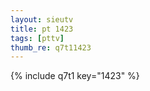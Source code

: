 ```yaml
--- 
layout: sieutv
title: pt 1423
tags: [pttv]
thumb_re: q7t11423
---
```

{% include q7t1 key="1423" %} 
